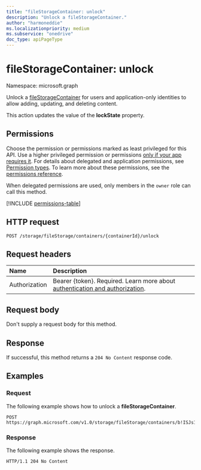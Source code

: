 ```yaml
---
title: "fileStorageContainer: unlock"
description: "Unlock a fileStorageContainer."
author: "harmoneddie"
ms.localizationpriority: medium
ms.subservice: "onedrive"
doc_type: apiPageType
---
```


# fileStorageContainer: unlock

Namespace: microsoft.graph

Unlock a [fileStorageContainer](../resources/filestoragecontainer.md) for users and application-only identities to allow adding, updating, and deleting content.

This action updates the value of the **lockState** property.

## Permissions

Choose the permission or permissions marked as least privileged for this API. Use a higher privileged permission or permissions [only if your app requires it](/graph/permissions-overview#best-practices-for-using-microsoft-graph-permissions). For details about delegated and application permissions, see [Permission types](/graph/permissions-overview#permission-types). To learn more about these permissions, see the [permissions reference](/graph/permissions-reference).

When delegated permissions are used, only members in the `owner` role can call this method.

<!-- { "blockType": "permissions", "name": "filestoragecontainer_unlock" } -->
[!INCLUDE [permissions-table](../includes/permissions/filestoragecontainer-unlock-permissions.md)]

## HTTP request

``` http
POST /storage/fileStorage/containers/{containerId}/unlock
```

## Request headers
|Name|Description|
|:---|:---|
|Authorization|Bearer {token}. Required. Learn more about [authentication and authorization](/graph/auth/auth-concepts).|

## Request body

Don't supply a request body for this method.

## Response

If successful, this method returns a `204 No Content` response code.

## Examples

### Request
The following example shows how to unlock a **fileStorageContainer**.

``` http
POST https://graph.microsoft.com/v1.0/storage/fileStorage/containers/b!ISJs1WRro0y0EWgkUYcktDa0mE8zSlFEqFzqRn70Zwp1CEtDEBZgQICPkRbil_5Z/unlock
```

### Response
The following example shows the response.

``` http
HTTP/1.1 204 No Content
```

